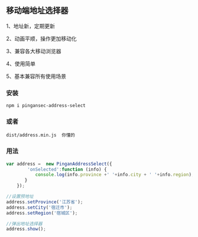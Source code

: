 ## **移动端地址选择器**

1、地址新，定期更新

2、动画平顺，操作更加移动化

3、兼容各大移动浏览器

4、使用简单

5、基本兼容所有使用场景


### 安装

`
npm i pingansec-address-select
`

### 或者

`dist/address.min.js  你懂的
`


### 用法

```javascript
var address =  new PinganAddressSelect({
        'onSelected':function (info) {
 		   console.log(info.province +' '+info.city + ' '+info.region);
 	   }
    });

//设置预地址
address.setProvince('江苏省');
address.setCity('宿迁市');
address.setRegion('宿城区');

//弹出地址选择器
address.show();
```





